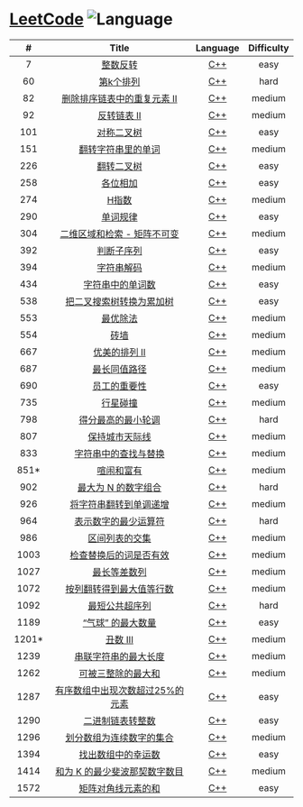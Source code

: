 # [LeetCode](https://leetcode.com/problemset/all/) ![Language](https://img.shields.io/badge/language-C++-blue.svg)

| # | Title | Language | Difficulty |
|:---:|:---:|:---:|:---:|
| 7 | [整数反转](https://leetcode-cn.com/problems/reverse-integer/description/) | [C++](solutions/C++/7.整数反转.cpp) | easy |
| 60 | [第k个排列](https://leetcode-cn.com/problems/permutation-sequence/description/) | [C++](solutions/C++/60.第k个排列.cpp) | hard |
| 82 | [删除排序链表中的重复元素 II](https://leetcode-cn.com/problems/remove-duplicates-from-sorted-list-ii/description/) | [C++](solutions/C++/82.删除排序链表中的重复元素-ii.cpp) | medium |
| 92 | [反转链表 II](https://leetcode-cn.com/problems/reverse-linked-list-ii/description/) | [C++](solutions/C++/92.反转链表-ii.cpp) | medium |
| 101 | [对称二叉树](https://leetcode-cn.com/problems/symmetric-tree/description/) | [C++](solutions/C++/101.对称二叉树.cpp) | easy |
| 151 | [翻转字符串里的单词](https://leetcode-cn.com/problems/reverse-words-in-a-string/description/) | [C++](solutions/C++/151.翻转字符串里的单词.cpp) | medium |
| 226 | [翻转二叉树](https://leetcode-cn.com/problems/invert-binary-tree/description/) | [C++](solutions/C++/226.翻转二叉树.cpp) | easy |
| 258 | [各位相加](https://leetcode-cn.com/problems/add-digits/description/) | [C++](solutions/C++/258.各位相加.cpp) | easy |
| 274 | [H指数](https://leetcode-cn.com/problems/h-index/description/) | [C++](solutions/C++/274.h指数.cpp) | medium |
| 290 | [单词规律](https://leetcode-cn.com/problems/word-pattern/description/) | [C++](solutions/C++/290.单词规律.cpp) | easy |
| 304 | [二维区域和检索 - 矩阵不可变](https://leetcode-cn.com/problems/range-sum-query-2d-immutable/description/) | [C++](solutions/C++/304.二维区域和检索-矩阵不可变.cpp) | medium |
| 392 | [判断子序列](https://leetcode-cn.com/problems/is-subsequence/description/) | [C++](solutions/C++/392.判断子序列.cpp) | easy |
| 394 | [字符串解码](https://leetcode-cn.com/problems/decode-string/description/) | [C++](solutions/C++/394.字符串解码.cpp) | medium |
| 434 | [字符串中的单词数](https://leetcode-cn.com/problems/number-of-segments-in-a-string/description/) | [C++](solutions/C++/434.字符串中的单词数.cpp) | easy |
| 538 | [把二叉搜索树转换为累加树](https://leetcode-cn.com/problems/convert-bst-to-greater-tree/description/) | [C++](solutions/C++/538.把二叉搜索树转换为累加树.cpp) | easy |
| 553 | [最优除法](https://leetcode-cn.com/problems/optimal-division/description/) | [C++](solutions/C++/553.最优除法.cpp) | medium |
| 554 | [砖墙](https://leetcode-cn.com/problems/brick-wall/description/) | [C++](solutions/C++/554.砖墙.cpp) | medium |
| 667 | [优美的排列 II](https://leetcode-cn.com/problems/beautiful-arrangement-ii/description/) | [C++](solutions/C++/667.优美的排列-ii.cpp) | medium |
| 687 | [最长同值路径](https://leetcode-cn.com/problems/longest-univalue-path/description/) | [C++](solutions/C++/687.最长同值路径.cpp) | medium |
| 690 | [员工的重要性](https://leetcode-cn.com/problems/employee-importance/description/) | [C++](solutions/C++/690.员工的重要性.cpp) | easy |
| 735 | [行星碰撞](https://leetcode-cn.com/problems/asteroid-collision/description/) | [C++](solutions/C++/735.行星碰撞.cpp) | medium |
| 798 | [得分最高的最小轮调](https://leetcode-cn.com/problems/smallest-rotation-with-highest-score/description/) | [C++](solutions/C++/798.得分最高的最小轮调.cpp) | hard |
| 807 | [保持城市天际线](https://leetcode-cn.com/problems/max-increase-to-keep-city-skyline/description/) | [C++](solutions/C++/807.保持城市天际线.cpp) | medium |
| 833 | [字符串中的查找与替换](https://leetcode-cn.com/problems/find-and-replace-in-string/description/) | [C++](solutions/C++/833.字符串中的查找与替换.cpp) | medium |
| 851* | [喧闹和富有](https://leetcode-cn.com/problems/loud-and-rich/description/) | [C++](solutions/C++/851.喧闹和富有.cpp) | medium |
| 902 | [最大为 N 的数字组合](https://leetcode-cn.com/problems/numbers-at-most-n-given-digit-set/description/) | [C++](solutions/C++/902.最大为-n-的数字组合.cpp) | hard |
| 926 | [将字符串翻转到单调递增](https://leetcode-cn.com/problems/flip-string-to-monotone-increasing/description/) | [C++](solutions/C++/926.将字符串翻转到单调递增) | medium |
| 964 | [表示数字的最少运算符](https://leetcode-cn.com/problems/least-operators-to-express-number/description/) | [C++](solutions/C++/964.表示数字的最少运算符.cpp) | hard |
| 986 | [区间列表的交集](https://leetcode-cn.com/problems/interval-list-intersections/description/) | [C++](solutions/C++/986.区间列表的交集.cpp) | medium |
| 1003 | [检查替换后的词是否有效](https://leetcode-cn.com/problems/check-if-word-is-valid-after-substitutions/description/) | [C++](solutions/C++/1003.检查替换后的词是否有效.cpp) | medium |
| 1027 | [最长等差数列](https://leetcode-cn.com/problems/longest-arithmetic-sequence/description/) | [C++](solutions/C++/1027.最长等差数列.cpp) | medium |
| 1072 | [按列翻转得到最大值等行数](https://leetcode-cn.com/problems/flip-columns-for-maximum-number-of-equal-rows/description/) | [C++](solutions/C++/1072.按列翻转得到最大值等行数.cpp) | medium |
| 1092 | [最短公共超序列](https://leetcode-cn.com/problems/shortest-common-supersequence/description/) | [C++](solutions/C++/1092.最短公共超序列.cpp) | hard |
| 1189 | [“气球” 的最大数量](https://leetcode-cn.com/problems/maximum-number-of-balloons/description/) | [C++](solutions/C++/1189.气球-的最大数量.cpp) | easy |
| 1201* | [丑数 III](https://leetcode-cn.com/problems/ugly-number-iii/description/) | [C++](solutions/C++/1201.丑数-iii.cpp) | medium |
| 1239 | [串联字符串的最大长度](https://leetcode-cn.com/problems/maximum-length-of-a-concatenated-string-with-unique-characters/description/) | [C++](solutions/C++/1239.串联字符串的最大长度.cpp) | medium |
| 1262 | [可被三整除的最大和](https://leetcode-cn.com/problems/greatest-sum-divisible-by-three/description/) | [C++](solutions/C++/1262.可被三整除的最大和.cpp) | medium |
| 1287 | [有序数组中出现次数超过25%的元素](https://leetcode-cn.com/problems/element-appearing-more-than-25-in-sorted-array/description/) | [C++](solutions/C++/1287.有序数组中出现次数超过-25-的元素.cpp) | easy |
| 1290 | [二进制链表转整数](https://leetcode-cn.com/problems/convert-binary-number-in-a-linked-list-to-integer/description/) | [C++](solutions/C++/1290.二进制链表转整数.cpp) | easy |
| 1296 | [划分数组为连续数字的集合](https://leetcode-cn.com/problems/divide-array-in-sets-of-k-consecutive-numbers/description/) | [C++](solutions/C++/1296.划分数组为连续数字的集合.cpp) | medium |
| 1394 | [找出数组中的幸运数](https://leetcode-cn.com/problems/find-lucky-integer-in-an-array/description/) | [C++](solutions/C++/1394.找出数组中的幸运数.cpp) | easy |
| 1414 | [和为 K 的最少斐波那契数字数目](https://leetcode-cn.com/problems/find-the-minimum-number-of-fibonacci-numbers-whose-sum-is-k/description/) | [C++](solutions/C++/1414.和为-k-的最少斐波那契数字数目.cpp) | medium |
| 1572 | [矩阵对角线元素的和](https://leetcode-cn.com/problems/matrix-diagonal-sum/description/) | [C++](solutions/C++/1572.矩阵对角线元素的和.cpp) | easy |
